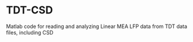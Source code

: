 # TDT-CSD
Matlab code for reading and analyzing Linear MEA LFP data from TDT data files, including CSD
